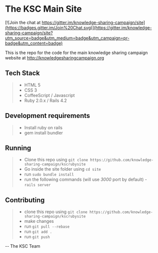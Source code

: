 The KSC Main Site
===============

[![Join the chat at https://gitter.im/knowledge-sharing-campaign/site](https://badges.gitter.im/Join%20Chat.svg)](https://gitter.im/knowledge-sharing-campaign/site?utm_source=badge&utm_medium=badge&utm_campaign=pr-badge&utm_content=badge)

This is the repo for the code for the main knowledge sharing campaign website at http://knowledgesharingcampaign.org

Tech Stack
-------------
> - HTML 5
> - CSS 3
> - CoffeeScript / Javascript
> - Ruby 2.0.x / Rails 4.2

Development requirements
--------------------------------
> - Install ruby on rails
> - gem install bundler

Running
----------
> - Clone this repo using ``` git clone https://github.com/knowledge-sharing-campaign/kscrubysite ```
> - Go inside the site folder using ``` cd site ```
> - run ``` sudo bundle install ```
> - run the following commands (will use *3000* port by default)
    - ``` rails server ```

Contributing
-------------
> - clone this repo using ``` git clone https://github.com/knowledge-sharing-campaign/kscrubysite ```
> - make changes
> - run ``` git pull --rebase ```
> - run ``` git add . ```
> - run ``` git push ```

-- The KSC Team
